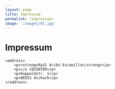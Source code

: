 ```yaml
---
layout: page
title: Impressum
permalink: /impressum/
image: '/images/01.jpg'
---
```

<html lang="de">
<head>
    <meta charset="UTF-8">
    <meta name="viewport" content="width=device-width, initial-scale=1.0">
    <title>Impressum</title>
</head>
<body>
    <h1>Impressum</h1>

    <address>
        <p><strong>Raúl Aribó Escamilla</strong></p>
        <p>c/o COCENTER</p>
        <p>Koppoldstr. 1</p>
        <p>86551 Aichach</p>
    </address>
</body>
</html>